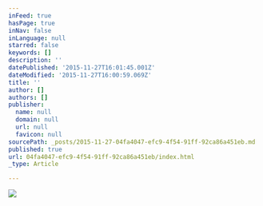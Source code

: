 ```yaml
---
inFeed: true
hasPage: true
inNav: false
inLanguage: null
starred: false
keywords: []
description: ''
datePublished: '2015-11-27T16:01:45.001Z'
dateModified: '2015-11-27T16:00:59.069Z'
title: ''
author: []
authors: []
publisher:
  name: null
  domain: null
  url: null
  favicon: null
sourcePath: _posts/2015-11-27-04fa4047-efc9-4f54-91ff-92ca86a451eb.md
published: true
url: 04fa4047-efc9-4f54-91ff-92ca86a451eb/index.html
_type: Article

---
```

![](https://the-grid-user-content.s3-us-west-2.amazonaws.com/2ee90f24-dbf3-4503-be3c-4b200beece97.jpg)